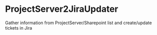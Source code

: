 # ProjectServer2JiraUpdater
Gather information from ProjectServer/Sharepoint list and create/update tickets in Jira
